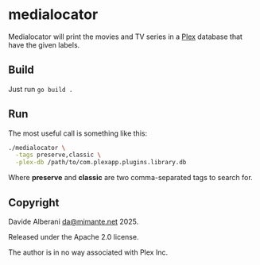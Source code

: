 # medialocator

Medialocator will print the movies and TV series in a [Plex](https://www.plex.tv/) database that have the given labels.

## Build

Just run `go build .`

## Run

The most useful call is something like this:

```sh
./medialocator \
  -tags preserve,classic \
  -plex-db /path/to/com.plexapp.plugins.library.db
```

Where **preserve** and **classic** are two comma-separated tags to search for.

## Copyright

Davide Alberani <da@mimante.net> 2025.

Released under the Apache 2.0 license.

The author is in no way associated with Plex Inc.
